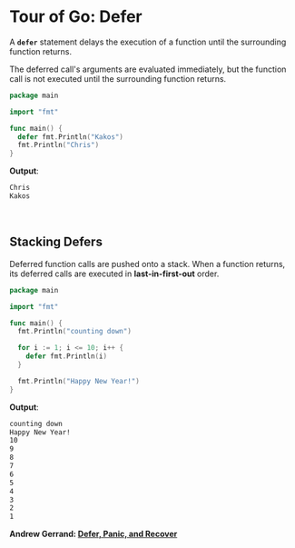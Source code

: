 # Tour of Go: Defer

A **`defer`** statement delays the execution of a function until the surrounding function returns.

The deferred call's arguments are evaluated immediately, but the function call is not executed until the surrounding function returns.

```go
package main

import "fmt"

func main() {
  defer fmt.Println("Kakos")
  fmt.Println("Chris")
}
```

**Output**:

```txt
Chris
Kakos
```

</br>

## Stacking Defers

Deferred function calls are pushed onto a stack. 
When a function returns, its deferred calls are executed in **last-in-first-out** order.

```go
package main

import "fmt"

func main() {
  fmt.Println("counting down")

  for i := 1; i <= 10; i++ {
    defer fmt.Println(i)
  }

  fmt.Println("Happy New Year!")
}
```

**Output**:

```txt
counting down
Happy New Year!
10
9
8
7
6
5
4
3
2
1
```

**Andrew Gerrand: [Defer, Panic, and Recover](<https://blog.golang.org/defer-panic-and-recover>)**
